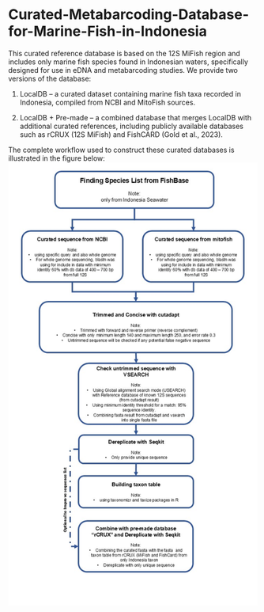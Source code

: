 # Curated-Metabarcoding-Database-for-Marine-Fish-in-Indonesia

This curated reference database is based on the 12S MiFish region and includes only marine fish species found in Indonesian waters, specifically designed for use in eDNA and metabarcoding studies. We provide two versions of the database:

1. LocalDB – a curated dataset containing marine fish taxa recorded in Indonesia, compiled from NCBI and MitoFish sources.

2. LocalDB + Pre-made – a combined database that merges LocalDB with additional curated references, including publicly available databases such as rCRUX (12S MiFish) and FishCARD (Gold et al., 2023).

The complete workflow used to construct these curated databases is illustrated in the figure below:
![workflow](Workflow_analysis.jpg)


